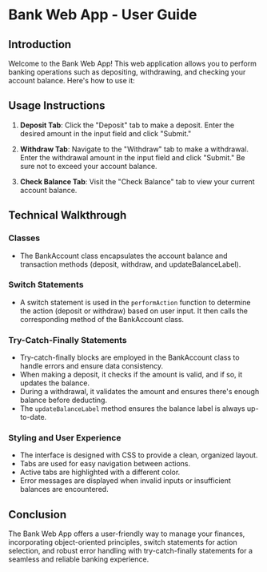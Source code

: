# Bank Web App - User Guide

## Introduction

Welcome to the Bank Web App! This web application allows you to perform banking operations such as depositing, withdrawing, and checking your account balance. Here's how to use it:

## Usage Instructions

1. **Deposit Tab**: Click the "Deposit" tab to make a deposit. Enter the desired amount in the input field and click "Submit."

2. **Withdraw Tab**: Navigate to the "Withdraw" tab to make a withdrawal. Enter the withdrawal amount in the input field and click "Submit." Be sure not to exceed your account balance.

3. **Check Balance Tab**: Visit the "Check Balance" tab to view your current account balance.

## Technical Walkthrough

### Classes

- The BankAccount class encapsulates the account balance and transaction methods (deposit, withdraw, and updateBalanceLabel).

### Switch Statements

- A switch statement is used in the `performAction` function to determine the action (deposit or withdraw) based on user input. It then calls the corresponding method of the BankAccount class.

### Try-Catch-Finally Statements

- Try-catch-finally blocks are employed in the BankAccount class to handle errors and ensure data consistency.
- When making a deposit, it checks if the amount is valid, and if so, it updates the balance.
- During a withdrawal, it validates the amount and ensures there's enough balance before deducting.
- The `updateBalanceLabel` method ensures the balance label is always up-to-date.

### Styling and User Experience

- The interface is designed with CSS to provide a clean, organized layout.
- Tabs are used for easy navigation between actions.
- Active tabs are highlighted with a different color.
- Error messages are displayed when invalid inputs or insufficient balances are encountered.

## Conclusion

The Bank Web App offers a user-friendly way to manage your finances, incorporating object-oriented principles, switch statements for action selection, and robust error handling with try-catch-finally statements for a seamless and reliable banking experience.
